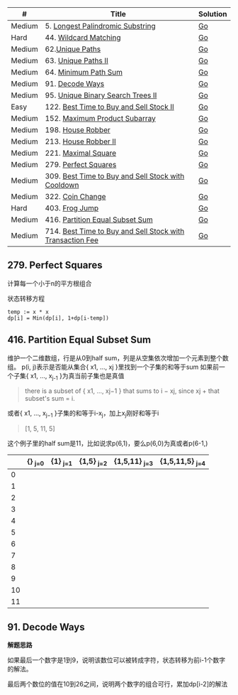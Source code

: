 | #        | Title                                                    | Solution                                    |
| -------- | -------------------------------------------------------- | ------------------------------------------- |
| Medium   | 5. [Longest Palindromic Substring](https://leetcode.com/problems/longest-palindromic-substring/)       |   [Go](5.longest-palindromic-substring.go)       |
| Hard     | 44. [Wildcard Matching](https://leetcode.com/problems/wildcard-matching/)                              |   [Go](44.wildcard-matching.go)                  |
| Medium   | 62.[Unique Paths](https://leetcode.com/problems/unique-paths/)                                         |   [Go](unique_paths.go)                     |
| Medium   | 63. [Unique Paths II](https://leetcode.com/problems/unique-paths-ii/)                                  |   [Go](63.unique-paths-ii.go)                |
| Medium   | 64. [Minimum Path Sum](https://leetcode.com/problems/minimum-path-sum/)                                |   [Go](64.minimum-path-sum.go)               |
| Medium   | 91. [Decode Ways](https://leetcode.com/problems/decode-ways/)                                                |   [Go](91.decode-ways.go)                         |
| Medium   | 95. [Unique Binary Search Trees II](https://leetcode.com/problems/unique-binary-search-trees-ii/)            |   [Go](95.unique-binary-search-trees-ii.go)       |
| Easy     | 122. [Best Time to Buy and Sell Stock II](https://leetcode.com/problems/best-time-to-buy-and-sell-stock-ii/) |   [Go](122.best-time-to-buy-and-sell-stock-ii.go) |
| Medium   | 152. [Maximum Product Subarray](https://leetcode.com/problems/maximum-product-subarray/)                     |   [Go](152.maximum-product-subarray.go)       |
| Medium   | 198. [House Robber](https://leetcode.com/problems/house-robber/)                                             |   [Go](198.house-robber.go)                   |
| Medium   | 213. [House Robber II](https://leetcode.com/problems/house-robber-ii/)                                       |   [Go](213.house-robber-ii.go)                |
| Medium   | 221. [Maximal Square](https://leetcode.com/problems/maximal-square/)                                         |   [Go](maximal_square.go)                     |
| Medium   | 279. [Perfect Squares](https://leetcode.com/problems/perfect-squares/)                                       |   [Go](perfect_squares.go)                    |
| Medium   | 309. [Best Time to Buy and Sell Stock with Cooldown](https://leetcode.com/problems/best-time-to-buy-and-sell-stock-with-cooldown/)                   |   [Go](309.best-time-to-buy-and-sell-stock-with-cooldown.go)  |
| Medium   | 322. [Coin Change](https://leetcode.com/problems/coin-change/)                                               |   [Go](322.coin-change.go)                    |
| Hard     | 403. [Frog Jump](https://leetcode.com/problems/frog-jump/)   |   [Go](frog_jump.go)                          |
| Medium   | 416. [Partition Equal Subset Sum](https://leetcode.com/problems/partition-equal-subset-sum/)                 |   [Go](partition_equal_subset_sum.go)         |
| Medium   | 714. [Best Time to Buy and Sell Stock with Transaction Fee](https://leetcode.com/problems/best-time-to-buy-and-sell-stock-with-transaction-fee/)     |   [Go](714.best-time-to-buy-and-sell-stock-with-transaction-fee.go) |


## 279. Perfect Squares
计算每一个小于n的平方根组合

状态转移方程

    temp := x * x
    dp[i] = Min(dp[i], 1+dp[i-temp])

## 416. Partition Equal Subset Sum
维护一个二维数组，行是从0到half sum，列是从空集依次增加一个元素到整个数组。
p(i, j)表示是否能从集合{ x1, ..., xj }里找到一个子集的和等于sum
如果前一个子集{ x1, ..., x<sub>j-1</sub> }为真当前子集也是真值

> there is a subset of { x1, ..., xj−1 } that sums to i − xj, since xj + that subset's sum = i.

或者{ x1, ..., x<sub>j−1</sub> }子集的和等于i-x<sub>j</sub>，加上x<sub>j</sub>刚好和等于i
> [1, 5, 11, 5]

这个例子里的half sum是11，比如说求p(6,1)，要么p(6,0)为真或者p(6-1,)

|     | {} <sub>j=0</sub>  | {1} <sub>j=1</sub> | {1,5} <sub>j=2</sub> | {1,5,11} <sub>j=3</sub> | {1,5,11,5} <sub>j=4</sub> |
| --- | --- | --- | ----- | -------- | ---------- |
| 0   |     |     |       |          |            |
| 1   |     |     |       |          |            |
| 2   |     |     |       |          |            |
| 3   |     |     |       |          |            |
| 4   |     |     |       |          |            |
| 5   |     |     |       |          |            |
| 6   |     |     |       |          |            |
| 7   |     |     |       |          |            |
| 8   |     |     |       |          |            |
| 9   |     |     |       |          |            |
| 10  |     |     |       |          |            |
| 11  |     |     |       |          |            |

## 91. Decode Ways
**解题思路**

如果最后一个数字是1到9，说明该数位可以被转成字符，状态转移为前i-1个数字的解法。

最后两个数位的值在10到26之间，说明两个数字的组合可行，累加dp[i-2]的解法
